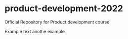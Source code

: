 # product-development-2022

Official Repository for Product development course

Example text
anothe example
